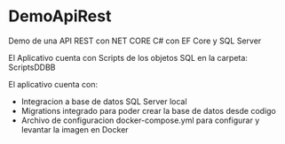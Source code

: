 # DemoApiRest
Demo de una API REST con NET CORE C# con EF Core y SQL Server

El Aplicativo cuenta con Scripts de los objetos SQL en la carpeta: ScriptsDDBB

El aplicativo cuenta con:
+ Integracion a base de datos SQL Server local
+ Migrations integrado para poder crear la base de datos desde codigo
+ Archivo de configuracion docker-compose.yml para configurar y levantar la imagen en Docker

